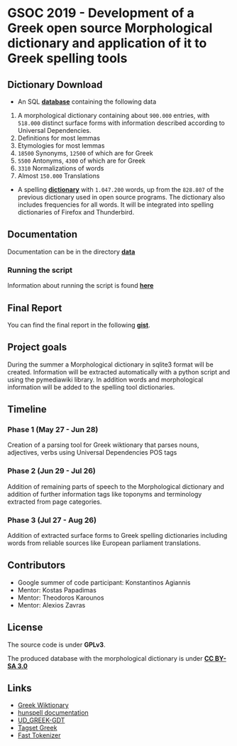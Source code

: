 # GSOC 2019 - Development of a Greek open source Morphological dictionary and application of it to Greek spelling tools

## Dictionary Download

* An SQL [**database**](/data/morph-dict-v0.2.zip) containing the following data 
 1. A morphological dictionary containing about `900.000` entries, with `518.000` distinct surface forms with information described according to Universal Dependencies.
 2. Definitions for most lemmas
 3. Etymologies for most lemmas
 4. `18500` Synonyms, `12500` of which are for Greek
 5. `5500` Antonyms, `4300` of which are for Greek
 6. `3310` Normalizations of words
 7. Almost `150.000` Translations

* A spelling [**dictionary**](/data) with `1.047.200` words, up from the `828.807` of the previous dictionary used in open source programs.
The dictionary also includes frequencies for all words.
It will be integrated into spelling dictionaries of Firefox and Thunderbird.

## Documentation

Documentation can be in the directory [**data**](/data)

### Running the script

Information about running the script is found [**here**](doc/wiktionary_script.md)

## Final Report

You can find the final report in the following [**gist**](https://gist.github.com/kagiannis/449e301c331c7d91a5116c0d00703a20).

## Project goals

During the summer a Morphological dictionary in sqlite3 format will be created.
Information will be extracted automatically with a python script and using
the pymediawiki library. In addition words and morphological information
will be added to the spelling tool dictionaries.

## Timeline

### Phase 1 (May 27 - Jun 28)

Creation of a parsing tool for Greek wiktionary that parses nouns, adjectives, verbs using Universal Dependencies POS tags

### Phase 2 (Jun 29 - Jul 26)

Addition of remaining parts of speech to the Morphological dictionary and
 addition of further information tags like toponyms and terminology extracted from page categories.

### Phase 3 (Jul 27 - Aug 26)

 Addition of extracted surface forms to Greek spelling dictionaries including words from reliable sources like European parliament translations.

## Contributors

* Google summer of code participant: Konstantinos Agiannis
* Mentor: Kostas Papadimas
* Mentor: Theodoros Karounos
* Mentor: Alexios Zavras


## License

The source code is under **GPLv3**.

The produced database with the morphological dictionary is under [**CC BY-SA 3.0**](https://creativecommons.org/licenses/by-sa/3.0/)

## Links

 * [Greek Wiktionary](https://el.wiktionary.org/)
 * [hunspell documentation](https://www.systutorials.com/docs/linux/man/4-hunspell/)
 * [UD\_GREEK-GDT](https://github.com/UniversalDependencies/UD_Greek-GDT/)
 * [Tagset Greek](http://nlp.ilsp.gr/nlp/tagset_examples/tagset_el/)
 * [Fast Tokenizer](https://github.com/algorithm314/fast-tokenizer)
